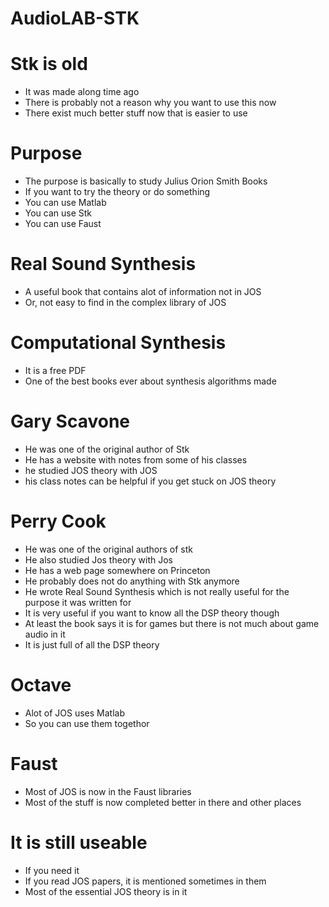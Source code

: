 # AudioLAB-STK

# Stk is old
* It was made along time ago
* There is probably not a reason why you want to use this now
* There exist much better stuff now that is easier to use

# Purpose
* The purpose is basically to study Julius Orion Smith Books
* If you want to try the theory or do something
* You can use Matlab
* You can use Stk
* You can use Faust

# Real Sound Synthesis
* A useful book that contains alot of information not in JOS
* Or, not easy to find in the complex library of JOS

# Computational Synthesis
* It is a free PDF
* One of the best books ever about synthesis algorithms made

# Gary Scavone
* He was one of the original author of Stk
* He has a website with notes from some of his classes
* he studied JOS theory with JOS
* his class notes can be helpful if you get stuck on JOS theory

# Perry Cook
* He was one of the original authors of stk
* He also studied Jos theory with Jos
* He has a web page somewhere on Princeton
* He probably does not do anything with Stk anymore
* He wrote Real Sound Synthesis which is not really useful for the purpose it was written for
* It is very useful if you want to know all the DSP theory though
* At least the book says it is for games but there is not much about game audio in it
* It is just full of all the DSP theory

# Octave
* Alot of JOS uses Matlab
* So you can use them togethor

# Faust
* Most of JOS is now in the Faust libraries
* Most of the stuff is now completed better in there and other places

# It is still useable
* If you need it
* If you read JOS papers, it is mentioned sometimes in them
* Most of the essential JOS theory is in it


